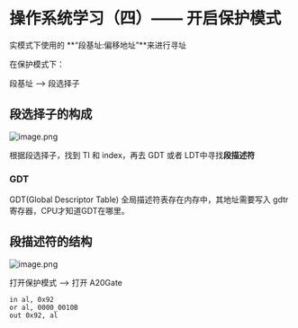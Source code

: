 # 操作系统学习（四）—— 开启保护模式



实模式下使用的 **“段基址:偏移地址”**来进行寻址



在保护模式下：

段基址 --> 段选择子



## 段选择子的构成

![image.png](https://picbed-1255660905.cos.ap-chengdu.myqcloud.com/doc/1664933044060-d8906cab-eeb2-4b9f-9844-50938b39de0c.png)

根据段选择子，找到 TI 和 index，再去 GDT 或者 LDT中寻找**段描述符**

### GDT

GDT(Global Descriptor Table) 全局描述符表存在内存中，其地址需要写入 gdtr 寄存器，CPU才知道GDT在哪里。



## 段描述符的结构

![image.png](https://picbed-1255660905.cos.ap-chengdu.myqcloud.com/doc/1664933163231-a737cebe-e875-45a9-9ee7-7240f0c8ee8a-20231101171249530.png)

打开保护模式 --> 打开 A20Gate

```assembly
in al, 0x92
or al, 0000_0010B
out 0x92, al
```



